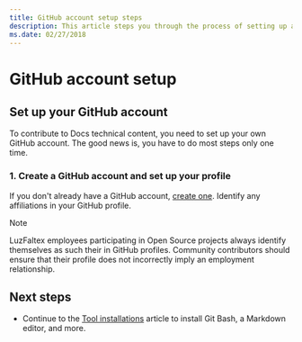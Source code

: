 ```yaml
---
title: GitHub account setup steps
description: This article steps you through the process of setting up accounts for GitHub, required in order to contribute to docs.microsoft.com content.
ms.date: 02/27/2018
---
```

# GitHub account setup

## Set up your GitHub account

To contribute to Docs technical content, you need to set up your own GitHub account. The good news is, you have to do most steps only one time.

### 1. Create a GitHub account and set up your profile

If you don't already have a GitHub account, [create one](https://github.com/join). Identify any affiliations in your GitHub profile.

>[!NOTE]
> LuzFaltex employees participating in Open Source projects always identify themselves as such their in GitHub profiles. Community contributors should ensure that their profile does not incorrectly imply an employment relationship.

## Next steps

* Continue to the [Tool installations](get-started-setup-tools.md) article to install Git Bash, a Markdown editor, and more.
